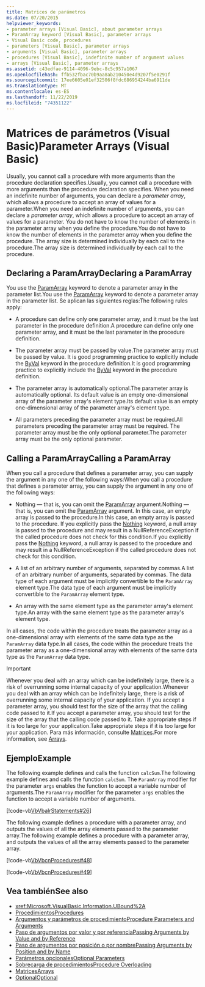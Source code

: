 ```yaml
---
title: Matrices de parámetros
ms.date: 07/20/2015
helpviewer_keywords:
- parameter arrays [Visual Basic], about parameter arrays
- ParamArray keyword [Visual Basic], parameter arrays
- Visual Basic code, procedures
- parameters [Visual Basic], parameter arrays
- arguments [Visual Basic], parameter arrays
- procedures [Visual Basic], indefinite number of argument values
- arrays [Visual Basic], parameter arrays
ms.assetid: c43edfae-9114-4096-9ebc-8c5c957a1067
ms.openlocfilehash: ffb532fbac70b9aa8ab210450e4d9207f5e0291f
ms.sourcegitcommit: 17ee6605e01ef32506f8fdc686954244ba6911de
ms.translationtype: MT
ms.contentlocale: es-ES
ms.lasthandoff: 11/22/2019
ms.locfileid: "74351122"
---
```

# <a name="parameter-arrays-visual-basic"></a><span data-ttu-id="cca78-102">Matrices de parámetros (Visual Basic)</span><span class="sxs-lookup"><span data-stu-id="cca78-102">Parameter Arrays (Visual Basic)</span></span>
<span data-ttu-id="cca78-103">Usually, you cannot call a procedure with more arguments than the procedure declaration specifies.</span><span class="sxs-lookup"><span data-stu-id="cca78-103">Usually, you cannot call a procedure with more arguments than the procedure declaration specifies.</span></span> <span data-ttu-id="cca78-104">When you need an indefinite number of arguments, you can declare a *parameter array*, which allows a procedure to accept an array of values for a parameter.</span><span class="sxs-lookup"><span data-stu-id="cca78-104">When you need an indefinite number of arguments, you can declare a *parameter array*, which allows a procedure to accept an array of values for a parameter.</span></span> <span data-ttu-id="cca78-105">You do not have to know the number of elements in the parameter array when you define the procedure.</span><span class="sxs-lookup"><span data-stu-id="cca78-105">You do not have to know the number of elements in the parameter array when you define the procedure.</span></span> <span data-ttu-id="cca78-106">The array size is determined individually by each call to the procedure.</span><span class="sxs-lookup"><span data-stu-id="cca78-106">The array size is determined individually by each call to the procedure.</span></span>  
  
## <a name="declaring-a-paramarray"></a><span data-ttu-id="cca78-107">Declaring a ParamArray</span><span class="sxs-lookup"><span data-stu-id="cca78-107">Declaring a ParamArray</span></span>  
 <span data-ttu-id="cca78-108">You use the [ParamArray](../../../../visual-basic/language-reference/modifiers/paramarray.md) keyword to denote a parameter array in the parameter list.</span><span class="sxs-lookup"><span data-stu-id="cca78-108">You use the [ParamArray](../../../../visual-basic/language-reference/modifiers/paramarray.md) keyword to denote a parameter array in the parameter list.</span></span> <span data-ttu-id="cca78-109">Se aplican las siguientes reglas:</span><span class="sxs-lookup"><span data-stu-id="cca78-109">The following rules apply:</span></span>  
  
- <span data-ttu-id="cca78-110">A procedure can define only one parameter array, and it must be the last parameter in the procedure definition.</span><span class="sxs-lookup"><span data-stu-id="cca78-110">A procedure can define only one parameter array, and it must be the last parameter in the procedure definition.</span></span>  
  
- <span data-ttu-id="cca78-111">The parameter array must be passed by value.</span><span class="sxs-lookup"><span data-stu-id="cca78-111">The parameter array must be passed by value.</span></span> <span data-ttu-id="cca78-112">It is good programming practice to explicitly include the [ByVal](../../../../visual-basic/language-reference/modifiers/byval.md) keyword in the procedure definition.</span><span class="sxs-lookup"><span data-stu-id="cca78-112">It is good programming practice to explicitly include the [ByVal](../../../../visual-basic/language-reference/modifiers/byval.md) keyword in the procedure definition.</span></span>  
  
- <span data-ttu-id="cca78-113">The parameter array is automatically optional.</span><span class="sxs-lookup"><span data-stu-id="cca78-113">The parameter array is automatically optional.</span></span> <span data-ttu-id="cca78-114">Its default value is an empty one-dimensional array of the parameter array's element type.</span><span class="sxs-lookup"><span data-stu-id="cca78-114">Its default value is an empty one-dimensional array of the parameter array's element type.</span></span>  
  
- <span data-ttu-id="cca78-115">All parameters preceding the parameter array must be required.</span><span class="sxs-lookup"><span data-stu-id="cca78-115">All parameters preceding the parameter array must be required.</span></span> <span data-ttu-id="cca78-116">The parameter array must be the only optional parameter.</span><span class="sxs-lookup"><span data-stu-id="cca78-116">The parameter array must be the only optional parameter.</span></span>  
  
## <a name="calling-a-paramarray"></a><span data-ttu-id="cca78-117">Calling a ParamArray</span><span class="sxs-lookup"><span data-stu-id="cca78-117">Calling a ParamArray</span></span>  
 <span data-ttu-id="cca78-118">When you call a procedure that defines a parameter array, you can supply the argument in any one of the following ways:</span><span class="sxs-lookup"><span data-stu-id="cca78-118">When you call a procedure that defines a parameter array, you can supply the argument in any one of the following ways:</span></span>  
  
- <span data-ttu-id="cca78-119">Nothing — that is, you can omit the [ParamArray](../../../../visual-basic/language-reference/modifiers/paramarray.md) argument.</span><span class="sxs-lookup"><span data-stu-id="cca78-119">Nothing — that is, you can omit the [ParamArray](../../../../visual-basic/language-reference/modifiers/paramarray.md) argument.</span></span> <span data-ttu-id="cca78-120">In this case, an empty array is passed to the procedure.</span><span class="sxs-lookup"><span data-stu-id="cca78-120">In this case, an empty array is passed to the procedure.</span></span> <span data-ttu-id="cca78-121">If you explicitly pass the [Nothing](../../../../visual-basic/language-reference/nothing.md) keyword, a null array is passed to the procedure and may result in a NullReferenceException if the called procedure does not check for this condition.</span><span class="sxs-lookup"><span data-stu-id="cca78-121">If you explicitly pass the [Nothing](../../../../visual-basic/language-reference/nothing.md) keyword, a null array is passed to the procedure and may result in a NullReferenceException if the called procedure does not check for this condition.</span></span>
  
- <span data-ttu-id="cca78-122">A list of an arbitrary number of arguments, separated by commas.</span><span class="sxs-lookup"><span data-stu-id="cca78-122">A list of an arbitrary number of arguments, separated by commas.</span></span> <span data-ttu-id="cca78-123">The data type of each argument must be implicitly convertible to the `ParamArray` element type.</span><span class="sxs-lookup"><span data-stu-id="cca78-123">The data type of each argument must be implicitly convertible to the `ParamArray` element type.</span></span>  
  
- <span data-ttu-id="cca78-124">An array with the same element type as the parameter array's element type.</span><span class="sxs-lookup"><span data-stu-id="cca78-124">An array with the same element type as the parameter array's element type.</span></span>  
  
 <span data-ttu-id="cca78-125">In all cases, the code within the procedure treats the parameter array as a one-dimensional array with elements of the same data type as the `ParamArray` data type.</span><span class="sxs-lookup"><span data-stu-id="cca78-125">In all cases, the code within the procedure treats the parameter array as a one-dimensional array with elements of the same data type as the `ParamArray` data type.</span></span>  
  
> [!IMPORTANT]
> <span data-ttu-id="cca78-126">Whenever you deal with an array which can be indefinitely large, there is a risk of overrunning some internal capacity of your application.</span><span class="sxs-lookup"><span data-stu-id="cca78-126">Whenever you deal with an array which can be indefinitely large, there is a risk of overrunning some internal capacity of your application.</span></span> <span data-ttu-id="cca78-127">If you accept a parameter array, you should test for the size of the array that the calling code passed to it.</span><span class="sxs-lookup"><span data-stu-id="cca78-127">If you accept a parameter array, you should test for the size of the array that the calling code passed to it.</span></span> <span data-ttu-id="cca78-128">Take appropriate steps if it is too large for your application.</span><span class="sxs-lookup"><span data-stu-id="cca78-128">Take appropriate steps if it is too large for your application.</span></span> <span data-ttu-id="cca78-129">Para más información, consulte [Matrices](../../../../visual-basic/programming-guide/language-features/arrays/index.md).</span><span class="sxs-lookup"><span data-stu-id="cca78-129">For more information, see [Arrays](../../../../visual-basic/programming-guide/language-features/arrays/index.md).</span></span>  
  
## <a name="example"></a><span data-ttu-id="cca78-130">Ejemplo</span><span class="sxs-lookup"><span data-stu-id="cca78-130">Example</span></span>  
 <span data-ttu-id="cca78-131">The following example defines and calls the function `calcSum`.</span><span class="sxs-lookup"><span data-stu-id="cca78-131">The following example defines and calls the function `calcSum`.</span></span> <span data-ttu-id="cca78-132">The `ParamArray` modifier for the parameter `args` enables the function to accept a variable number of arguments.</span><span class="sxs-lookup"><span data-stu-id="cca78-132">The `ParamArray` modifier for the parameter `args` enables the function to accept a variable number of arguments.</span></span>  
  
 [!code-vb[VbVbalrStatements#26](~/samples/snippets/visualbasic/VS_Snippets_VBCSharp/VbVbalrStatements/VB/Class1.vb#26)]  
  
 <span data-ttu-id="cca78-133">The following example defines a procedure with a parameter array, and outputs the values of all the array elements passed to the parameter array.</span><span class="sxs-lookup"><span data-stu-id="cca78-133">The following example defines a procedure with a parameter array, and outputs the values of all the array elements passed to the parameter array.</span></span>  
  
 [!code-vb[VbVbcnProcedures#48](~/samples/snippets/visualbasic/VS_Snippets_VBCSharp/VbVbcnProcedures/VB/Class1.vb#48)]  
  
 [!code-vb[VbVbcnProcedures#49](~/samples/snippets/visualbasic/VS_Snippets_VBCSharp/VbVbcnProcedures/VB/Class1.vb#49)]  
  
## <a name="see-also"></a><span data-ttu-id="cca78-134">Vea también</span><span class="sxs-lookup"><span data-stu-id="cca78-134">See also</span></span>

- <xref:Microsoft.VisualBasic.Information.UBound%2A>
- [<span data-ttu-id="cca78-135">Procedimientos</span><span class="sxs-lookup"><span data-stu-id="cca78-135">Procedures</span></span>](./index.md)
- [<span data-ttu-id="cca78-136">Argumentos y parámetros de procedimiento</span><span class="sxs-lookup"><span data-stu-id="cca78-136">Procedure Parameters and Arguments</span></span>](./procedure-parameters-and-arguments.md)
- [<span data-ttu-id="cca78-137">Paso de argumentos por valor y por referencia</span><span class="sxs-lookup"><span data-stu-id="cca78-137">Passing Arguments by Value and by Reference</span></span>](./passing-arguments-by-value-and-by-reference.md)
- [<span data-ttu-id="cca78-138">Paso de argumentos por posición o por nombre</span><span class="sxs-lookup"><span data-stu-id="cca78-138">Passing Arguments by Position and by Name</span></span>](./passing-arguments-by-position-and-by-name.md)
- [<span data-ttu-id="cca78-139">Parámetros opcionales</span><span class="sxs-lookup"><span data-stu-id="cca78-139">Optional Parameters</span></span>](./optional-parameters.md)
- [<span data-ttu-id="cca78-140">Sobrecarga de procedimientos</span><span class="sxs-lookup"><span data-stu-id="cca78-140">Procedure Overloading</span></span>](./procedure-overloading.md)
- [<span data-ttu-id="cca78-141">Matrices</span><span class="sxs-lookup"><span data-stu-id="cca78-141">Arrays</span></span>](../../../../visual-basic/programming-guide/language-features/arrays/index.md)
- [<span data-ttu-id="cca78-142">Optional</span><span class="sxs-lookup"><span data-stu-id="cca78-142">Optional</span></span>](../../../../visual-basic/language-reference/modifiers/optional.md)
